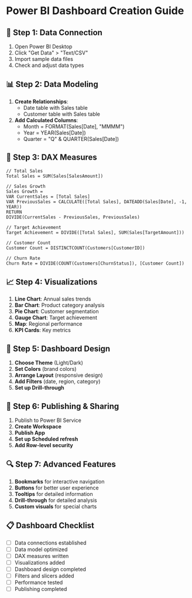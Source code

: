 # Power BI Dashboard Creation Guide

## 🚀 **Step 1: Data Connection**
1. Open Power BI Desktop
2. Click "Get Data" > "Text/CSV"
3. Import sample data files
4. Check and adjust data types

## 📊 **Step 2: Data Modeling**
1. **Create Relationships**:
   - Date table with Sales table
   - Customer table with Sales table
2. **Add Calculated Columns**:
   - Month = FORMAT(Sales[Date], "MMMM")
   - Year = YEAR(Sales[Date])
   - Quarter = "Q" & QUARTER(Sales[Date])

## 🔧 **Step 3: DAX Measures**
```dax
// Total Sales
Total Sales = SUM(Sales[SalesAmount])

// Sales Growth
Sales Growth = 
VAR CurrentSales = [Total Sales]
VAR PreviousSales = CALCULATE([Total Sales], DATEADD(Sales[Date], -1, YEAR))
RETURN
DIVIDE(CurrentSales - PreviousSales, PreviousSales)

// Target Achievement
Target Achievement = DIVIDE([Total Sales], SUM(Sales[TargetAmount]))

// Customer Count
Customer Count = DISTINCTCOUNT(Customers[CustomerID])

// Churn Rate
Churn Rate = DIVIDE(COUNT(Customers[ChurnStatus]), [Customer Count])
```

## 📈 **Step 4: Visualizations**
1. **Line Chart**: Annual sales trends
2. **Bar Chart**: Product category analysis
3. **Pie Chart**: Customer segmentation
4. **Gauge Chart**: Target achievement
5. **Map**: Regional performance
6. **KPI Cards**: Key metrics

## 🎨 **Step 5: Dashboard Design**
1. **Choose Theme** (Light/Dark)
2. **Set Colors** (brand colors)
3. **Arrange Layout** (responsive design)
4. **Add Filters** (date, region, category)
5. **Set up Drill-through**

## 📱 **Step 6: Publishing & Sharing**
1. Publish to Power BI Service
2. **Create Workspace**
3. **Publish App**
4. **Set up Scheduled refresh**
5. **Add Row-level security**

## 🔍 **Step 7: Advanced Features**
1. **Bookmarks** for interactive navigation
2. **Buttons** for better user experience
3. **Tooltips** for detailed information
4. **Drill-through** for detailed analysis
5. **Custom visuals** for special charts

## 📋 **Dashboard Checklist**
- [ ] Data connections established
- [ ] Data model optimized
- [ ] DAX measures written
- [ ] Visualizations added
- [ ] Dashboard design completed
- [ ] Filters and slicers added
- [ ] Performance tested
- [ ] Publishing completed
